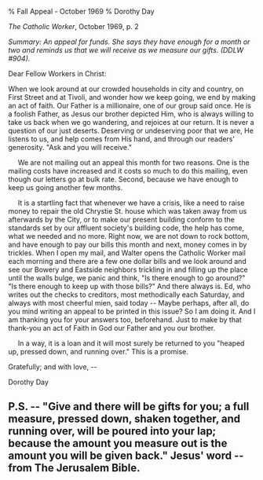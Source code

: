 % Fall Appeal - October 1969
% Dorothy Day

*The Catholic Worker*, October 1969, p. 2

*Summary: An appeal for funds. She says they have enough for a month or
two and reminds us that we will receive as we measure our gifts. (DDLW
\#904).*

Dear Fellow Workers in Christ:

When we look around at our crowded households in city and country, on
First Street and at Tivoli, and wonder how we keep going, we end by
making an act of faith. Our Father is a millionaire, one of our group
said once. He is a foolish Father, as Jesus our brother depicted Him,
who is always willing to take us back when we go wandering, and rejoices
at our return. It is never a question of our just deserts. Deserving or
undeserving poor that we are, He listens to us, and help comes from His
hand, and through our readers' generosity. "Ask and you will receive."

     We are not mailing out an appeal this month for two reasons. One is
the mailing costs have increased and it costs so much to do this
mailing, even though our letters go at bulk rate. Second, because we
have enough to keep us going another few months.

     It is a startling fact that whenever we have a crisis, like a need
to raise money to repair the old Chrystie St. house which was taken away
from us afterwards by the City, or to make our present building conform
to the standards set by our affluent society's building code, the help
has come, what we needed and no more. Right now, we are not down to rock
bottom, and have enough to pay our bills this month and next, money
comes in by trickles. When I open my mail, and Walter opens the Catholic
Worker mail each morning and there are a few one dollar bills and we
look around and see our Bowery and Eastside neighbors trickling in and
filling up the place until the walls bulge, we panic and think, "Is
there enough to go around?" "Is there enough to keep up with those
bills?" And there always is. Ed, who writes out the checks to creditors,
most methodically each Saturday, and always with most cheerful mien,
said today -- Maybe perhaps, after all, do you mind writing an appeal to
be printed in this issue? So I am doing it. And I am thanking you for
your answers too, beforehand. Just to make by that thank-you an act of
Faith in God our Father and you our brother.

     In a way, it is a loan and it will most surely be returned to you
"heaped up, pressed down, and running over." This is a promise.

Gratefully; and with love, --

Dorothy Day

P.S. -- "Give and there will be gifts for you; a full measure, pressed down, shaken together, and running over, will be poured into your lap; because the amount you measure out is the amount you will be given back." Jesus' word -- from The Jerusalem Bible.
----------------------------------------------------------------------------------------------------------------------------------------------------------------------------------------------------------------------------------------------------------------
